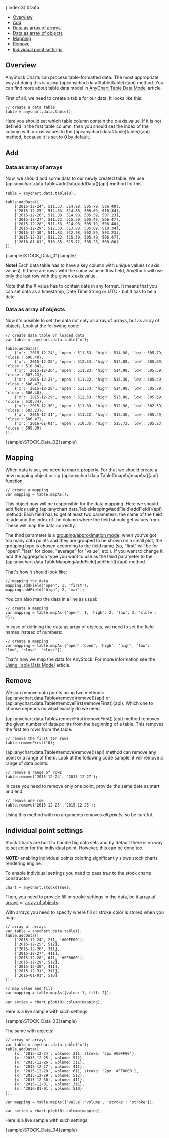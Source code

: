 {:index 3}
#Data

* [Overview](#overview)
* [Add](#add)
 * [Data as array of arrays](#data_as_array_of_arrays)
 * [Data as array of objects](#data_as_array_of_objects)
* [Mapping](#mapping)
* [Remove](#remove)
* [Individual point settings](#individual_point_settings)

## Overview

AnyStock Charts can process table-formatted data. The most appropriate way of doing this is using {api:anychart.data#table}table(){api} method. You can find more about table data model in [AnyChart Table Data Model](../Working_with_Data/Using_Table_Data_Model) article.

First of all, we need to create a table for our data. It looks like this:

```
// create a data table
table = anychart.data.table();
```

Here you should set which table column contain the x-axis value. If it is not defined in the first table column, then you should set the index of the column with x-axis values to the {api:anychart.data#table}table(){api} method, because it is set to 0 by default.

## Add

### Data as array of arrays

Now, we should add some data to our newly created table. We use {api:anychart.data.Table#addData}addData(){api} method for this.

```
table = anychart.data.table(0);

table.addData([
    ['2015-12-24', 511.53, 514.98, 505.79, 506.40],
    ['2015-12-25', 512.53, 514.88, 505.69, 510.34],
    ['2015-12-26', 511.83, 514.98, 505.59, 507.23],
    ['2015-12-27', 511.22, 515.30, 505.49, 506.47],
    ['2015-12-28', 511.53, 514.98, 505.79, 506.40],
    ['2015-12-29', 512.53, 513.88, 505.69, 510.34],
    ['2015-12-30', 511.83, 512.98, 502.59, 503.23],
    ['2015-12-31', 511.22, 515.30, 505.49, 506.47],
    ['2016-01-01', 510.35, 515.72, 505.23, 508.80]
]);
```

{sample}STOCK\_Data\_01{sample}

**Note!** Each data table has to have a key column with unique values (x axis values). If there are rows with the same value in this field, AnyStock will use only the last row with the given x axis value.

Note that the X value has to contain date in any format. It means that you can set data as a timestamp, Date Time String or UTC - but it has to be a date.

### Data as array of objects

Now it's posiible to set the data not only as array of arrays, but as array of objects. Look at the following code:

```
// create data table on loaded data
var table = anychart.data.table('x');

table.addData([
    {'x': '2015-12-24', 'open': 511.53, 'high': 514.98, 'low': 505.79, 'close': 506.40},
    {'x': '2015-12-25', 'open': 512.53, 'high': 514.88, 'low': 505.69, 'close': 510.34},
    {'x': '2015-12-26', 'open': 511.83, 'high': 514.98, 'low': 505.59, 'close': 507.23},
    {'x': '2015-12-27', 'open': 511.22, 'high': 515.30, 'low': 505.49, 'close': 506.47},
    {'x': '2015-12-28', 'open': 511.53, 'high': 514.98, 'low': 505.79, 'close': 506.40},
    {'x': '2015-12-29', 'open': 512.53, 'high': 513.88, 'low': 505.69, 'close': 510.34},
    {'x': '2015-12-30', 'open': 511.83, 'high': 512.98, 'low': 502.59, 'close': 503.23},
    {'x': '2015-12-31', 'open': 511.22, 'high': 515.30, 'low': 505.49, 'close': 506.47},
    {'x': '2016-01-01', 'open': 510.35, 'high': 515.72, 'low': 505.23, 'close': 508.80}
]);
```

{sample}STOCK\_Data\_02{sample}

## Mapping

When data is set, we need to map it properly. For that we should create a new mapping object using {api:anychart.data.Table#mapAs}mapAs(){api} function. 

```
// create a mapping
var mapping = table.mapAs();
```

This object now will be responsible for the data mapping. Here we should add fields using {api:anychart.data.TableMapping#addField}addField(){api} method. Each field has to get at least two parameters: the name of the field to add and the index of the column where the field should get values from. These will map the data correctly.

The third parameter is a [grouping/approximation mode](Data_Grouping): when you've got too many data points and they are grouped to be shown on a small plot, the grouping type is chosen according to the field name (so, "first" will be for "open", "last" for close, "average" for "value", etc.). If you want to change it, add the aggregation type you want to use as the third parameter to the {api:anychart.data.TableMapping#addField}addField(){api} method.

That's how it should look like:

```
// mapping the data
mapping.addField('open', 1, 'first');
mapping.addField('high', 2, 'max');
```

You can also map the data in a line as usual:

```
// create a mapping
var mapping = table.mapAs({'open': 1, 'high': 2, 'low': 3, 'close': 4});
```

In case of defining the data as array of objects, we need to set the field names instead of numbers:

```
// create a mapping
var mapping = table.mapAs({'open':'open', 'high': 'high', 'low': 'low', 'close': 'close'});
```

That's how we map the data for AnyStock. For more information see the [Using Table Data Model](../Working_with_Data/Using_Table_Data_Model) article.

## Remove

We can remove data points using two methods: {api:anychart.data.Table#remove}remove(){api} or {api:anychart.data.Table#removeFirst}removeFirst(){api}. 
Which one to choose depends on what exactly do we need.

{api:anychart.data.Table#removeFirst}removeFirst(){api} method removes the given number of data points from the beginning of a table. This removes the first ten rows from the table:

```
// remove the first ten rows
table.removeFirst(10);
```

{api:anychart.data.Table#remove}remove(){api} method can remove any point or a range of them. Look at the following code sample, it will remove a range of data points:

```
// remove a range of rows
table.remove('2015-12-24', '2015-12-27');
```

In case you need to remove only one point, provide the same date as start and end:

```
// remove one row
table.remove('2015-12-25','2015-12-25');
```

Using this method with no arguments removes *all points*, so be careful. 

## Individual point settings

Stock Charts are built to handle big data sets and by default there is no way to set color for the individual point. However, this can be done too.

**NOTE:** enabling individual points coloring significantly slows stock charts rendering engine.

To enable individual settings you need to pass *true* to the stock charts constructor:

```
chart = anychart.stock(true);
```

Then, you need to provide fill or stroke settings in the data, be it [array of arrays](#data_as_array_of_arrays) or [array of objects](#data_as_array_of_objects):

With arrays you need to specify where fill or stroke color is stored when you map:

```
// array of arrays
var table = anychart.data.table();
table.addData([
    ['2015-12-24', 211, '#00FF00'],
    ['2015-12-25', 512],
    ['2015-12-26', 311],
    ['2015-12-27', 411],
    ['2015-12-28', 611, '#FF0000'],
    ['2015-12-29', 512],
    ['2015-12-30', 411],
    ['2015-12-31', 311],
    ['2016-01-01', 510]
]);

// map value and fill
var mapping = table.mapAs({value: 1, fill: 2});

var series = chart.plot(0).column(mapping);
```

Here is a live sample with such settings:

{sample}STOCK\_Data\_03{sample}

The same with objects:

```
// array of arrays
var table = anychart.data.table('x');
table.addData([
    {x: '2015-12-24', volume: 211, stroke: '2px #00FF00'},
    {x: '2015-12-25', volume: 512},
    {x: '2015-12-26', volume: 311},
    {x: '2015-12-27', volume: 411},
    {x: '2015-12-28', volume: 611, stroke: '2px  #FF0000'},
    {x: '2015-12-29', volume: 512},
    {x: '2015-12-30', volume: 411},
    {x: '2015-12-31', volume: 311},
    {x: '2016-01-01', volume: 510}
]);

var mapping = table.mapAs({'value':'volume', 'stroke': 'stroke'});

var series = chart.plot(0).column(mapping);
```

Here is a live sample with such settings:

{sample}STOCK\_Data\_04{sample}
